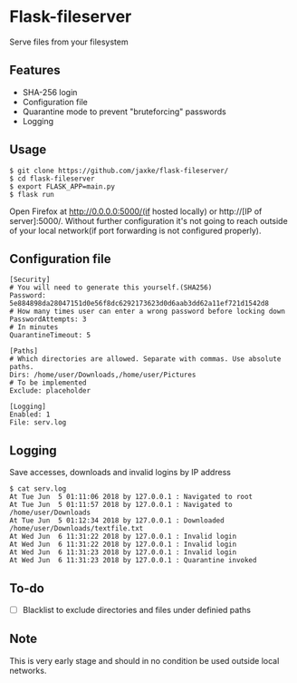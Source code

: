 # Flask-fileserver
Serve files from your filesystem

## Features
* SHA-256 login  
* Configuration file  
* Quarantine mode to prevent "bruteforcing" passwords
* Logging

## Usage
```
$ git clone https://github.com/jaxke/flask-fileserver/
$ cd flask-fileserver  
$ export FLASK_APP=main.py  
$ flask run  
```
Open Firefox at http://0.0.0.0:5000/(if hosted locally) or http://[IP of server]:5000/. Without further configuration it's not
going to reach outside of your local network(if port forwarding is not configured properly).

## Configuration file
```
[Security]
# You will need to generate this yourself.(SHA256)
Password: 5e884898da28047151d0e56f8dc6292173623d0d6aab3dd62a11ef721d1542d8
# How many times user can enter a wrong password before locking down
PasswordAttempts: 3
# In minutes
QuarantineTimeout: 5

[Paths]
# Which directories are allowed. Separate with commas. Use absolute paths.
Dirs: /home/user/Downloads,/home/user/Pictures
# To be implemented
Exclude: placeholder

[Logging]
Enabled: 1
File: serv.log
```

## Logging
Save accesses, downloads and invalid logins by IP address  

```
$ cat serv.log
At Tue Jun  5 01:11:06 2018 by 127.0.0.1 : Navigated to root
At Tue Jun  5 01:11:57 2018 by 127.0.0.1 : Navigated to /home/user/Downloads
At Tue Jun  5 01:12:34 2018 by 127.0.0.1 : Downloaded /home/user/Downloads/textfile.txt
At Wed Jun  6 11:31:22 2018 by 127.0.0.1 : Invalid login
At Wed Jun  6 11:31:22 2018 by 127.0.0.1 : Invalid login
At Wed Jun  6 11:31:23 2018 by 127.0.0.1 : Invalid login
At Wed Jun  6 11:31:23 2018 by 127.0.0.1 : Quarantine invoked
```

## To-do
- [ ] Blacklist to exclude directories and files under definied paths

## Note
This is very early stage and should in no condition be used outside local networks.
